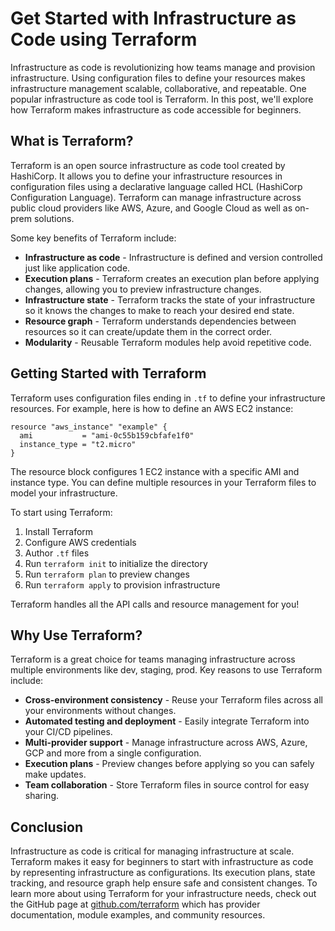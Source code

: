 <h1>Get Started with Infrastructure as Code using Terraform</h1>
<p>Infrastructure as code is revolutionizing how teams manage and provision infrastructure. Using configuration files to define your resources makes infrastructure management scalable, collaborative, and repeatable. One popular infrastructure as code tool is Terraform. In this post, we'll explore how Terraform makes infrastructure as code accessible for beginners.</p>
<h2>What is Terraform?</h2>
<p>Terraform is an open source infrastructure as code tool created by HashiCorp. It allows you to define your infrastructure resources in configuration files using a declarative language called HCL (HashiCorp Configuration Language). Terraform can manage infrastructure across public cloud providers like AWS, Azure, and Google Cloud as well as on-prem solutions.</p>
<p>Some key benefits of Terraform include:</p>
<ul>
<li><strong>Infrastructure as code</strong> - Infrastructure is defined and version controlled just like application code.</li>
<li><strong>Execution plans</strong> - Terraform creates an execution plan before applying changes, allowing you to preview infrastructure changes.</li>
<li><strong>Infrastructure state</strong> - Terraform tracks the state of your infrastructure so it knows the changes to make to reach your desired end state.</li>
<li><strong>Resource graph</strong> - Terraform understands dependencies between resources so it can create/update them in the correct order.</li>
<li><strong>Modularity</strong> - Reusable Terraform modules help avoid repetitive code.</li>
</ul>
<h2>Getting Started with Terraform</h2>
<p>Terraform uses configuration files ending in <code>.tf</code> to define your infrastructure resources. For example, here is how to define an AWS EC2 instance:</p>
<p><code>resource "aws_instance" "example" {
  ami           = "ami-0c55b159cbfafe1f0" 
  instance_type = "t2.micro"
}</code></p>
<p>The resource block configures 1 EC2 instance with a specific AMI and instance type. You can define multiple resources in your Terraform files to model your infrastructure.</p>
<p>To start using Terraform:</p>
<ol>
<li>Install Terraform </li>
<li>Configure AWS credentials</li>
<li>Author <code>.tf</code> files</li>
<li>Run <code>terraform init</code> to initialize the directory</li>
<li>Run <code>terraform plan</code> to preview changes</li>
<li>Run <code>terraform apply</code> to provision infrastructure </li>
</ol>
<p>Terraform handles all the API calls and resource management for you!</p>
<h2>Why Use Terraform?</h2>
<p>Terraform is a great choice for teams managing infrastructure across multiple environments like dev, staging, prod. Key reasons to use Terraform include:</p>
<ul>
<li><strong>Cross-environment consistency</strong> - Reuse your Terraform files across all your environments without changes.</li>
<li><strong>Automated testing and deployment</strong> - Easily integrate Terraform into your CI/CD pipelines.</li>
<li><strong>Multi-provider support</strong> - Manage infrastructure across AWS, Azure, GCP and more from a single configuration.</li>
<li><strong>Execution plans</strong> - Preview changes before applying so you can safely make updates.</li>
<li><strong>Team collaboration</strong> - Store Terraform files in source control for easy sharing.</li>
</ul>
<h2>Conclusion</h2>
<p>Infrastructure as code is critical for managing infrastructure at scale. Terraform makes it easy for beginners to start with infrastructure as code by representing infrastructure as configurations. Its execution plans, state tracking, and resource graph help ensure safe and consistent changes. To learn more about using Terraform for your infrastructure needs, check out the GitHub page at <a href="https://github.com/terraform">github.com/terraform</a> which has provider documentation, module examples, and community resources.</p>